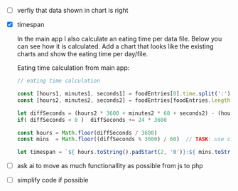 
- [ ] verfiy that data shown in chart is right
- [x] timespan

  In the main app I also calculate an eating time per data file. Below you can see how it is calculated. Add a chart that looks like the existing charts and show the eating time per day/file.

  Eating time calculation from main app:

  ```javascript
  // eating time calculation

  const [hours1, minutes1, seconds1] = foodEntries[0].time.split(':').map(Number)
  const [hours2, minutes2, seconds2] = foodEntries[foodEntries.length - 1].time.split(':').map(Number)

  let diffSeconds = (hours2 * 3600 + minutes2 * 60 + seconds2) - (hours1 * 3600 + minutes1 * 60 + seconds1)
  if( diffSeconds < 0 )  diffSeconds += 24 * 3600

  const hours = Math.floor(diffSeconds / 3600)
  const mins  = Math.floor((diffSeconds % 3600) / 60)  // TASK: use classes and single id for the view

  let timespan = `${ hours.toString().padStart(2, '0')}:${ mins.toString().padStart(2, '0')}`
  ```


- [ ] ask ai to move as much functionallity as possible from js to php
- [ ] simplify code if possible
